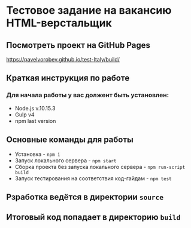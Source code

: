 # Тестовое задание на вакансию HTML-верстальщик
## Посмотреть проект на GitHub Pages
https://pavelvorobev.github.io/test-Italy/build/
## Краткая инструкция по работе
### Для начала работы у вас должент быть установлен:
* Node.js v.10.15.3
* Gulp v4
* npm last version
## Основные команды для работы
* Установка - `npm i`
* Запуск локального сервера - `npm start`
* Сборка проекта без запуска локального сервера - `npm run-script build`
* Запуск тестирования на соответствия код-гайдам - `npm test`



## Рзработка ведётся в директории `source`
## Итоговый код попадает в директорию `build`
